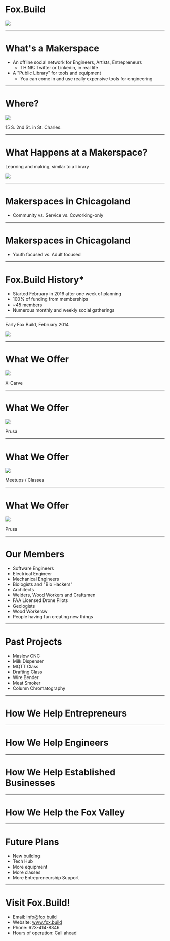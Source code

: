<!-- $theme: gaia -->

# Fox.Build

![](logo.png)

---

# What's a Makerspace

 * An offline social network for Engineers, Artists, Entrepreneurs
   * THINK: Twitter or Linkedin, in real life
 * A "Public Library" for tools and equipment
   * You can come in and use really expensive tools for engineering
---

# Where?

![](map.png)

15 S. 2nd St. in  St. Charles.

---

# What Happens at a Makerspace?

Learning and making, similar to a library

![](./foxbuild_party.jpg)

---

# Makerspaces in Chicagoland

 * Community vs. Service vs. Coworking-only

---

# Makerspaces in Chicagoland

 * Youth focused vs. Adult focused

---

# Fox.Build History*

 * Started February in 2016 after one week of planning
 * 100% of funding from memberships
 * ~45 members
 * Numerous monthly and weekly social gatherings

---

Early Fox.Build, February 2014

![](./early_foxbuild.jpg)

---

# What We Offer

![](xcarve.png)

X-Carve

---

# What We Offer

![](prusa.png)

Prusa

---

# What We Offer

![](./class_at_foxbuild.jpg)

Meetups / Classes

---

# What We Offer

![](maslow.png)

Prusa

---

# Our Members

  * Software Engineers
  * Electrical Engineer
  * Mechanical Engineers
  * Biologists and "Bio Hackers"
  * Architects
  * Welders, Wood Workers and Craftsmen
  * FAA Licensed Drone Pilots
  * Geologists
  * Wood Workersw
  * People having fun creating new things

---

# Past Projects
 * Maslow CNC
 * Milk Dispenser
 * MQTT Class
 * Drafting Class
 * Wire Bender
 * Meat Smoker
 * Column Chromatography
---

# How We Help Entrepreneurs

---

# How We Help Engineers

---

# How We Help Established Businesses

---

# How We Help the Fox Valley

---

# Future Plans

 * New building
 * Tech Hub
 * More equipment
 * More classes
 * More Entrepreneurship Support

---

# Visit Fox.Build!

 * Email: info@fox.build
 * Website: www.fox.build
 * Phone: 623-414-8346
 * Hours of operation: Call ahead
